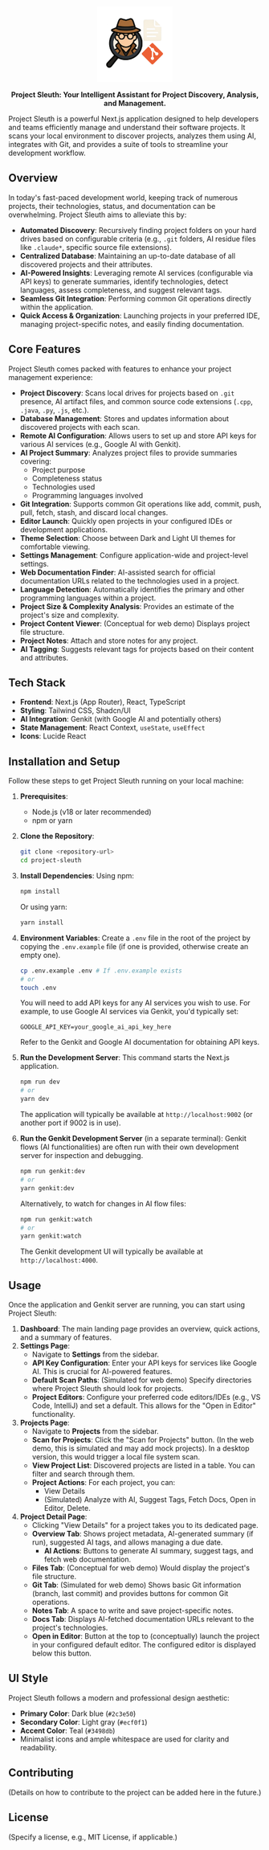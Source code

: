 <p align="center">
  <img src="Project-Sleuth-App-Icon.png" alt="Project Sleuth App Icon" width="150"/>
</p>
<p align="center"><b>Project Sleuth: Your Intelligent Assistant for Project Discovery, Analysis, and Management.</b></p>
Project Sleuth is a powerful Next.js application designed to help developers and teams efficiently manage and understand their software projects. It scans your local environment to discover projects, analyzes them using AI, integrates with Git, and provides a suite of tools to streamline your development workflow.

## Overview

In today's fast-paced development world, keeping track of numerous projects, their technologies, status, and documentation can be overwhelming. Project Sleuth aims to alleviate this by:

-   **Automated Discovery**: Recursively finding project folders on your hard drives based on configurable criteria (e.g., `.git` folders, AI residue files like `.claude*`, specific source file extensions).
-   **Centralized Database**: Maintaining an up-to-date database of all discovered projects and their attributes.
-   **AI-Powered Insights**: Leveraging remote AI services (configurable via API keys) to generate summaries, identify technologies, detect languages, assess completeness, and suggest relevant tags.
-   **Seamless Git Integration**: Performing common Git operations directly within the application.
-   **Quick Access & Organization**: Launching projects in your preferred IDE, managing project-specific notes, and easily finding documentation.

## Core Features

Project Sleuth comes packed with features to enhance your project management experience:

-   **Project Discovery**: Scans local drives for projects based on `.git` presence, AI artifact files, and common source code extensions (`.cpp`, `.java`, `.py`, `.js`, etc.).
-   **Database Management**: Stores and updates information about discovered projects with each scan.
-   **Remote AI Configuration**: Allows users to set up and store API keys for various AI services (e.g., Google AI with Genkit).
-   **AI Project Summary**: Analyzes project files to provide summaries covering:
    -   Project purpose
    -   Completeness status
    -   Technologies used
    -   Programming languages involved
-   **Git Integration**: Supports common Git operations like add, commit, push, pull, fetch, stash, and discard local changes.
-   **Editor Launch**: Quickly open projects in your configured IDEs or development applications.
-   **Theme Selection**: Choose between Dark and Light UI themes for comfortable viewing.
-   **Settings Management**: Configure application-wide and project-level settings.
-   **Web Documentation Finder**: AI-assisted search for official documentation URLs related to the technologies used in a project.
-   **Language Detection**: Automatically identifies the primary and other programming languages within a project.
-   **Project Size & Complexity Analysis**: Provides an estimate of the project's size and complexity.
-   **Project Content Viewer**: (Conceptual for web demo) Displays project file structure.
-   **Project Notes**: Attach and store notes for any project.
-   **AI Tagging**: Suggests relevant tags for projects based on their content and attributes.

## Tech Stack

-   **Frontend**: Next.js (App Router), React, TypeScript
-   **Styling**: Tailwind CSS, Shadcn/UI
-   **AI Integration**: Genkit (with Google AI and potentially others)
-   **State Management**: React Context, `useState`, `useEffect`
-   **Icons**: Lucide React

## Installation and Setup

Follow these steps to get Project Sleuth running on your local machine:

1.  **Prerequisites**:
    *   Node.js (v18 or later recommended)
    *   npm or yarn

2.  **Clone the Repository**:
    ```bash
    git clone <repository-url>
    cd project-sleuth
    ```

3.  **Install Dependencies**:
    Using npm:
    ```bash
    npm install
    ```
    Or using yarn:
    ```bash
    yarn install
    ```

4.  **Environment Variables**:
    Create a `.env` file in the root of the project by copying the `.env.example` file (if one is provided, otherwise create an empty one).
    ```bash
    cp .env.example .env # If .env.example exists
    # or
    touch .env
    ```
    You will need to add API keys for any AI services you wish to use. For example, to use Google AI services via Genkit, you'd typically set:
    ```env
    GOOGLE_API_KEY=your_google_ai_api_key_here
    ```
    Refer to the Genkit and Google AI documentation for obtaining API keys.

5.  **Run the Development Server**:
    This command starts the Next.js application.
    ```bash
    npm run dev
    # or
    yarn dev
    ```
    The application will typically be available at `http://localhost:9002` (or another port if 9002 is in use).

6.  **Run the Genkit Development Server** (in a separate terminal):
    Genkit flows (AI functionalities) are often run with their own development server for inspection and debugging.
    ```bash
    npm run genkit:dev
    # or
    yarn genkit:dev
    ```
    Alternatively, to watch for changes in AI flow files:
    ```bash
    npm run genkit:watch
    # or
    yarn genkit:watch
    ```
    The Genkit development UI will typically be available at `http://localhost:4000`.

## Usage

Once the application and Genkit server are running, you can start using Project Sleuth:

1.  **Dashboard**: The main landing page provides an overview, quick actions, and a summary of features.
2.  **Settings Page**:
    *   Navigate to **Settings** from the sidebar.
    *   **API Key Configuration**: Enter your API keys for services like Google AI. This is crucial for AI-powered features.
    *   **Default Scan Paths**: (Simulated for web demo) Specify directories where Project Sleuth should look for projects.
    *   **Project Editors**: Configure your preferred code editors/IDEs (e.g., VS Code, IntelliJ) and set a default. This allows for the "Open in Editor" functionality.
3.  **Projects Page**:
    *   Navigate to **Projects** from the sidebar.
    *   **Scan for Projects**: Click the "Scan for Projects" button. (In the web demo, this is simulated and may add mock projects). In a desktop version, this would trigger a local file system scan.
    *   **View Project List**: Discovered projects are listed in a table. You can filter and search through them.
    *   **Project Actions**: For each project, you can:
        *   View Details
        *   (Simulated) Analyze with AI, Suggest Tags, Fetch Docs, Open in Editor, Delete.
4.  **Project Detail Page**:
    *   Clicking "View Details" for a project takes you to its dedicated page.
    *   **Overview Tab**: Shows project metadata, AI-generated summary (if run), suggested AI tags, and allows managing a due date.
        *   **AI Actions**: Buttons to generate AI summary, suggest tags, and fetch web documentation.
    *   **Files Tab**: (Conceptual for web demo) Would display the project's file structure.
    *   **Git Tab**: (Simulated for web demo) Shows basic Git information (branch, last commit) and provides buttons for common Git operations.
    *   **Notes Tab**: A space to write and save project-specific notes.
    *   **Docs Tab**: Displays AI-fetched documentation URLs relevant to the project's technologies.
    *   **Open in Editor**: Button at the top to (conceptually) launch the project in your configured default editor. The configured editor is displayed below this button.

## UI Style

Project Sleuth follows a modern and professional design aesthetic:
-   **Primary Color**: Dark blue (`#2c3e50`)
-   **Secondary Color**: Light gray (`#ecf0f1`)
-   **Accent Color**: Teal (`#3498db`)
-   Minimalist icons and ample whitespace are used for clarity and readability.

## Contributing

(Details on how to contribute to the project can be added here in the future.)

## License

(Specify a license, e.g., MIT License, if applicable.)

